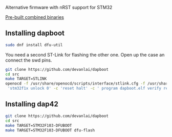 Alternative firmware with nRST support for STM32

[Pre-built combined binaries](https://github.com/devanlai/dap42/blob/master/FLASHING.md#from-pre-built-images)

## Installing dapboot

```bash
sudo dnf install dfu-util
```

You need a second ST-Link for flashing the other one. Open up the case an connect the swd pins.
```bash
git clone https://github.com/devanlai/dapboot
cd src
make TARGET=STLINK
openocd -f /usr/share/openocd/scripts/interface/stlink.cfg -f /usr/share/openocd/scripts/target/stm32f1x.cfg -c 'init' -c 'reset halt' -c
 'stm32f1x unlock 0' -c 'reset halt' -c ' program dapboot.elf verify reset exit'
```

## Installing dap42

```bash
git clone https://github.com/devanlai/dapboot
cd src
make TARGET=STM32F103-DFUBOOT
make TARGET=STM32F103-DFUBOOT dfu-flash
```
